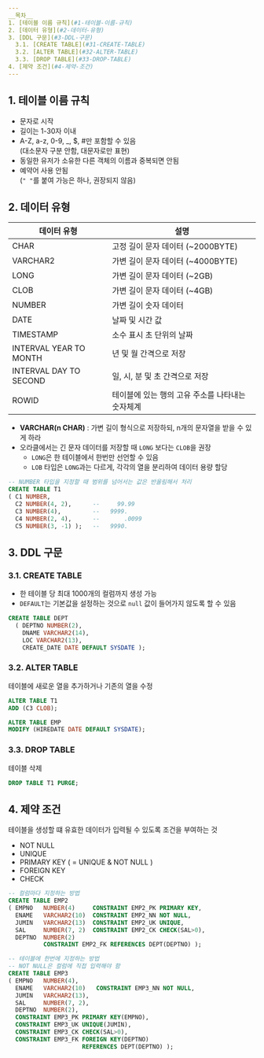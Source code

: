 ```yaml
---
__목차__
1. [테이블 이름 규칙](#1-테이블-이름-규칙)  
2. [데이터 유형](#2-데이터-유형)  
3. [DDL 구문](#3-DDL-구문)  
  3.1. [CREATE TABLE](#31-CREATE-TABLE)  
  3.2. [ALTER TABLE](#32-ALTER-TABLE)  
  3.3. [DROP TABLE](#33-DROP-TABLE)  
4. [제약 조건](#4-제약-조건)
---
```


## 1. 테이블 이름 규칙
* 문자로 시작
* 길이는 1-30자 이내
* A-Z, a-z, 0-9, _, $, #만 포함할 수 있음  
(대소문자 구분 안함, 대문자로만 표현)
* 동일한 유저가 소유한 다른 객체의 이름과 중복되면 안됨
* 예약어 사용 안됨  
(```" "```를 붙여 가능은 하나, 권장되지 않음)


## 2. 데이터 유형
| 데이터 유형 | 설명 |
|---|---|
| CHAR | 고정 길이 문자 데이터 (~2000BYTE) |
| VARCHAR2 | 가변 길이 문자 데이터 (~4000BYTE) |
| LONG | 가변 길이 문자 데이터 (~2GB) |
| CLOB | 가변 길이 문자 데이터 (~4GB) |
| NUMBER | 가변 길이 숫자 데이터 |
| DATE | 날짜 및 시간 값 |
| TIMESTAMP | 소수 표시 초 단위의 날짜 |
| INTERVAL YEAR TO MONTH | 년 및 월 간격으로 저장 |
| INTERVAL DAY TO SECOND | 일, 시, 분 및 초 간격으로 저장 |
| ROWID | 테이블에 있는 행의 고유 주소를 나타내는 숫자체계 |

* __VARCHAR(n CHAR)__ : 가변 길이 형식으로 저장하되, n개의 문자열을 받을 수 있게 하라
* 오라클에서는 긴 문자 데이터를 저장할 때 ```LONG``` 보다는 ```CLOB```을 권장
  - ```LONG```은 한 테이블에서 한번만 선언할 수 있음
  - ```LOB``` 타입은 ```LONG```과는 다르게, 각각의 열을 분리하여 데이터 용량 할당

```SQL
-- NUMBER 타입을 지정할 때 범위를 넘어서는 값은 반올림해서 처리
CREATE TABLE T1
( C1 NUMBER,
  C2 NUMBER(4, 2),      --     99.99
  C3 NUMBER(4),         --   9999.
  C4 NUMBER(2, 4),      --       .0099
  C5 NUMBER(3, -1) );   --   9990.
```


## 3. DDL 구문
### 3.1. CREATE TABLE
* 한 테이블 당 최대 1000개의 컬럼까지 생성 가능
* ```DEFAULT```는 기본값을 설정하는 것으로 ```null``` 값이 들어가지 않도록 할 수 있음
```SQL
CREATE TABLE DEPT
  ( DEPTNO NUMBER(2),
    DNAME VARCHAR2(14),
    LOC VARCHAR2(13),
    CREATE_DATE DATE DEFAULT SYSDATE );
```

### 3.2. ALTER TABLE
테이블에 새로운 열을 추가하거나 기존의 열을 수정
```SQL
ALTER TABLE T1
ADD (C3 CLOB);

ALTER TABLE EMP
MODIFY (HIREDATE DATE DEFAULT SYSDATE);
```

### 3.3. DROP TABLE
테이블 삭제
```SQL
DROP TABLE T1 PURGE;
```


## 4. 제약 조건
테이블을 생성할 떄 유효한 데이터가 입력될 수 있도록 조건을 부여하는 것
* NOT NULL
* UNIQUE
* PRIMARY KEY ( = UNIQUE & NOT NULL )
* FOREIGN KEY
* CHECK

```SQL
-- 컬럼마다 지정하는 방법
CREATE TABLE EMP2
( EMPNO   NUMBER(4)     CONSTRAINT EMP2_PK PRIMARY KEY,
  ENAME   VARCHAR2(10)  CONSTRAINT EMP2_NN NOT NULL,
  JUMIN   VARCHAR2(13)  CONSTRAINT EMP2_UK UNIQUE,
  SAL     NUMBER(7, 2)  CONSTRAINT EMP2_CK CHECK(SAL>0),
  DEPTNO  NUMBER(2)
          CONSTRAINT EMP2_FK REFERENCES DEPT(DEPTNO) );

-- 테이블에 한번에 지정하는 방법
-- NOT NULL은 컬럼에 직접 입력해야 함
CREATE TABLE EMP3
( EMPNO   NUMBER(4),
  ENAME   VARCHAR2(10)   CONSTRAINT EMP3_NN NOT NULL,
  JUMIN   VARCHAR2(13),
  SAL     NUMBER(7, 2),
  DEPTNO  NUMBER(2),
  CONSTRAINT EMP3_PK PRIMARY KEY(EMPNO),
  CONSTRAINT EMP3_UK UNIQUE(JUMIN),
  CONSTRAINT EMP3_CK CHECK(SAL>0),
  CONSTRAINT EMP3_FK FOREIGN KEY(DEPTNO) 
                     REFERENCES DEPT(DEPTNO) );
```
